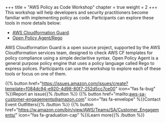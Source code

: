 +++
title = "AWS Policy as Code Workshop"
chapter = true
weight = 2
+++
This workshop will help developers and security practitioners become familiar with implementing policy as code. Participants can explore these tools in more details below:

* [AWS Cloudformation Guard](https://github.com/aws-cloudformation/cloudformation-guard).
* [Open Policy Agent/Rego](https://www.openpolicyagent.org/docs/latest/#rego)

AWS Cloudformation Guard is a open source project, supported by the AWS Cloudformation services team, designed to check AWS CF templates for policy compliance using a simple declaritive syntax. Open Policy Agent is a general purpose policy engine that uses a policy language called Rego to express polices. Participants can use the workshop to explore each of these tools or focus on one of them.

{{% button href="https://issues.amazon.com/issues/create?template=f084dc94-e920-4d98-80f7-252d5cc7ce00" icon="fas fa-bug" %}}Report an issue{{% /button %}}
{{% button href="mailto:aws-sa-customer-engagements@amazon.com" icon="fas fa-envelope" %}}Contact Event Outfitters{{% /button %}}
{{% button href="https://w.amazon.com/bin/view/AWS/Teams/SA/Customer_Engagements/" icon="fas fa-graduation-cap" %}}Learn more{{% /button %}}